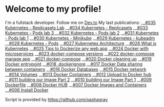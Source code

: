 # Welcome to my profile!
I'm a fullstack developer. Follow me on [Dev.to](https://dev.to/elkhatibomar)
My last publications:
__[#035 Kubernetes - Replicasets Lab](https://dev.to/elkhatibomar/035-kubernetes-replicasets-lab-31cc)
__[#034 Kubernetes - Replicasets](https://dev.to/elkhatibomar/034-kubernetes-replicasets-3pb1)
__[#033 Kubernetes - Pods lab 3 ](https://dev.to/elkhatibomar/033-kubernetes-pods-lab-3-1opf)
__[#032 Kubernetes - Pods lab 2](https://dev.to/elkhatibomar/031-kubernetes-pods-lab-2-1fcl)
__[#031 Kubernetes - Pods lab 1](https://dev.to/elkhatibomar/031-kubernetes-pods-lab-1-55nf)
__[#030 Kubernetes - Minikube](https://dev.to/elkhatibomar/030-kubernetes-minikube-4ofa)
__[#029  Kubernetes - kubeadm](https://dev.to/elkhatibomar/029-kubernetes-kubeadm-21ck)
__[#028 Kubernetes - Pods](https://dev.to/elkhatibomar/028-kubernetes-pods-278c)
__[#027 Kubernetes Architecture](https://dev.to/elkhatibomar/027-kubernetes-architecture-1736)
__[#026 What is Kubernetes](https://dev.to/elkhatibomar/026-what-is-kubernetes-283h)
__[#025 Tips to Dockerize any web app](https://dev.to/elkhatibomar/025-tips-to-dockerize-any-web-app-4c35)
__[#024 Docker with microservices](https://dev.to/elkhatibomar/024-docker-with-microservices-5d3c)
__[#023 docker-compose versions](https://dev.to/elkhatibomar/023-docker-compose-versions-22a5)
__[#022 docker-compose
manage app](https://dev.to/elkhatibomar/022-docker-compose-manage-app-4j7p)
__[#021 docker-compose](https://dev.to/elkhatibomar/021-docker-compose-5604)
__[#020 Docker cleaning up](https://dev.to/elkhatibomar/20-docker-cleaning-up-4idd)
__[#019 Docker entrypoint](https://dev.to/elkhatibomar/019-docker-entrypoint-52m7)
__[#018 .dockerignore](https://dev.to/elkhatibomar/018-dockerignore-4jg1)
__[#017 Docker Data sharing between containers](https://dev.to/elkhatibomar/017-docker-data-sharing-between-containers-3bjf)
__[#016 Docker Databases](https://dev.to/elkhatibomar/016-docker-databases-1c8o)
__[#015 Docker network](https://dev.to/elkhatibomar/015-docker-network-3j2f)
__[#014 Volumes](https://dev.to/elkhatibomar/014-volumes-3g90)
__[#013 Docker Containers](https://dev.to/elkhatibomar/013-docker-containers-60k)
__[#012 Upload to Docker hub](https://dev.to/elkhatibomar/012-upload-to-docker-hub-3640)
__[#011 building our Image Part 2](https://dev.to/elkhatibomar/011-building-our-image-part-2-j37)
__[#010 building our Image Part 1](https://dev.to/elkhatibomar/009-building-our-image-part-1-38a8)
__[#009 Dockerfile](https://dev.to/elkhatibomar/009-dockerfile-113f)
__[#008 Docker HUB](https://dev.to/elkhatibomar/008-docker-hub-5a9n)
__[#007 Docker Images and Containers](https://dev.to/elkhatibomar/007-docker-images-and-containers-1jd2)
__[#006 Install Docker](https://dev.to/elkhatibomar/006-install-docker-4oaj)


Script is provided by https://github.com/pashagray
